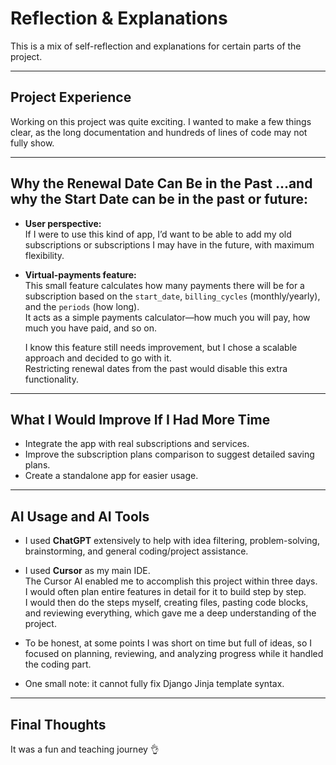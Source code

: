 # Reflection & Explanations  

This is a mix of self-reflection and explanations for certain parts of the project.

---

## Project Experience  

Working on this project was quite exciting. I wanted to make a few things clear, as the long documentation and hundreds of lines of code may not fully show.

---

## Why the Renewal Date Can Be in the Past …and why the Start Date can be in the past or future:

- **User perspective:**  
  If I were to use this kind of app, I’d want to be able to add my old subscriptions or subscriptions I may have in the future, with maximum flexibility.

- **Virtual-payments feature:**  
  This small feature calculates how many payments there will be for a subscription based on the `start_date`, `billing_cycles` (monthly/yearly), and the `periods` (how long).  
  It acts as a simple payments calculator—how much you will pay, how much you have paid, and so on.

  I know this feature still needs improvement, but I chose a scalable approach and decided to go with it.  
  Restricting renewal dates from the past would disable this extra functionality.

---

## What I Would Improve If I Had More Time  

- Integrate the app with real subscriptions and services.  
- Improve the subscription plans comparison to suggest detailed saving plans.  
- Create a standalone app for easier usage.

---

## AI Usage and AI Tools  

- I used **ChatGPT** extensively to help with idea filtering, problem-solving, brainstorming, and general coding/project assistance.  

- I used **Cursor** as my main IDE.  
  The Cursor AI enabled me to accomplish this project within three days.  
  I would often plan entire features in detail for it to build step by step.  
  I would then do the steps myself, creating files, pasting code blocks, and reviewing everything, which gave me a deep understanding of the project.

- To be honest, at some points I was short on time but full of ideas, so I focused on planning, reviewing, and analyzing progress while it handled the coding part.

- One small note: it cannot fully fix Django Jinja template syntax.

---

## Final Thoughts  
It was a fun and teaching journey 👌

